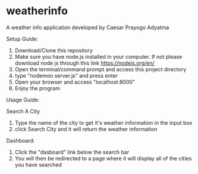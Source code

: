 # weatherinfo
A weather info application developed by Caesar Prayogo Adyatma

Setup Guide:

1. Download/Clone this repository
2. Make sure you have node.js installed in your computer. If not please download node js through this link https://nodejs.org/en/
3. Open the terminal/command prompt and access this project directory
4. type "nodemon server.js" and press enter
5. Open your browser and access "localhost:8000"
6. Enjoy the program

Usage Guide: 

Search A City
1. Type the name of the city to get it's weather information in the input box
2. click Search City and it will return the weather information

Dashboard:
1. Click the "dasboard" link below the search bar 
2. You will then be redirected to a page where it will display all of the cities you have searched
